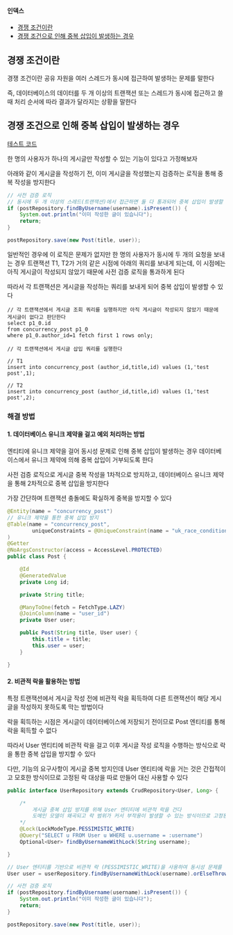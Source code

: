 #### 인덱스
- [경쟁 조건이란](#경쟁-조건이란)
- [경쟁 조건으로 인해 중복 삽입이 발생하는 경우](#경쟁-조건으로-인해-중복-삽입이-발생하는-경우)


## 경쟁 조건이란

경쟁 조건이란 공유 자원을 여러 스레드가 동시에 접근하여 발생하는 문제를 말한다

즉, 데이터베이스의 데이터를 두 개 이상의 트랜잭션 또는 스레드가 동시에 접근하고 쓸 때 처리 순서에 따라 결과가 달라지는 상황을 말한다


## 경쟁 조건으로 인해 중복 삽입이 발생하는 경우

[테스트 코드](../concurrency/src/test/java/db/ninja/duplication_insertion/DuplicationInsertionTests.java)

한 명의 사용자가 하나의 게시글만 작성할 수 있는 기능이 있다고 가정해보자 

아래와 같이 게시글을 작성하기 전, 이미 게시글을 작성했는지 검증하는 로직을 통해 중복 작성을 방지한다

```java
// 사전 검증 로직
// 동시에 두 개 이상의 스레드(트랜잭션)에서 접근하면 둘 다 통과되어 중복 삽입이 발생할 수 있다
if (postRepository.findByUsername(username).isPresent()) {
    System.out.println("이미 작성한 글이 있습니다");
    return;
}

postRepository.save(new Post(title, user));
```

일반적인 경우에 이 로직은 문제가 없지만 한 명의 사용자가 동시에 두 개의 요청을 보내는 경우 트랜잭션 T1, T2가 거의 같은 시점에 아래의 쿼리를 보내게 되는데, 이 시점에는 아직 게시글이 작성되지 않았기 때문에 사전 검증 로직을 통과하게 된다

따라서 각 트랜잭션은 게시글을 작성하는 쿼리를 보내게 되어 중복 삽입이 발생할 수 있다

```text
// 각 트랜잭션에서 게시글 조회 쿼리를 실행하지만 아직 게시글이 작성되지 않았기 때문에 게시글이 없다고 판단한다
select p1_0.id 
from concurrency_post p1_0 
where p1_0.author_id=1 fetch first 1 rows only;
```

```text
// 각 트랜잭션에서 게시글 삽입 쿼리를 실행한다

// T1
insert into concurrency_post (author_id,title,id) values (1,'test post',1);

// T2
insert into concurrency_post (author_id,title,id) values (1,'test post',2);
```

### 해결 방법

#### 1. 데이터베이스 유니크 제약을 걸고 예외 처리하는 방법

엔티티에 유니크 제약을 걸어 동시성 문제로 인해 중복 삽입이 발생하는 경우 데이터베이스에서 유니크 제약에 의해 중복 삽입이 거부되도록 한다

사전 검증 로직으로 게시글 중복 작성을 1차적으로 방지하고, 데이터베이스 유니크 제약을 통해 2차적으로 중복 삽입을 방지한다

가장 간단하며 트랜잭션 충돌에도 확실하게 중복을 방지할 수 있다

```java
@Entity(name = "concurrency_post")
// 유니크 제약을 통한 중복 삽입 방지
@Table(name = "concurrency_post",
        uniqueConstraints = @UniqueConstraint(name = "uk_race_condition_post_title", columnNames = {"title"})
)
@Getter
@NoArgsConstructor(access = AccessLevel.PROTECTED)
public class Post {

    @Id
    @GeneratedValue
    private Long id;

    private String title;

    @ManyToOne(fetch = FetchType.LAZY)
    @JoinColumn(name = "user_id")
    private User user;

    public Post(String title, User user) {
        this.title = title;
        this.user = user;
    }

}
```

#### 2. 비관적 락을 활용하는 방법

특정 트랜잭션에서 게시글 작성 전에 비관적 락을 획득하여 다른 트랜잭션이 해당 게시글을 작성하지 못하도록 막는 방법이다

락을 획득하는 시점은 게시글이 데이터베이스에 저장되기 전이므로 Post 엔티티를 통해 락을 획득할 수 없다

따라서 User 엔티티에 비관적 락을 걸고 이후 게시글 작성 로직을 수행하는 방식으로 락을 통한 중복 삽입을 방지할 수 있다

다만, 기능의 요구사항이 게시글 중복 방지인데 User 엔티티에 락을 거는 것은 간접적이고 모호한 방식이므로 고정된 락 대상을 따로 만들어 대신 사용할 수 있다

```java
public interface UserRepository extends CrudRepository<User, Long> {

    /*
        게시글 중복 삽입 방지를 위해 User 엔티티에 비관적 락을 건다
        도메인 모델이 왜곡되고 락 범위가 커서 부작용이 발생할 수 있는 방식이므로 고정된 락 대상을 따로 만들어 사용하는 것이 비교적 좋다
    */
    @Lock(LockModeType.PESSIMISTIC_WRITE)
    @Query("SELECT u FROM User u WHERE u.username = :username")
    Optional<User> findByUsernameWithLock(String username);

}
```

```java
// User 엔티티를 기반으로 비관적 락 (PESSIMISTIC_WRITE)을 사용하여 동시성 문제를 방지한다
User user = userRepository.findByUsernameWithLock(username).orElseThrow();

// 사전 검증 로직
if (postRepository.findByUsername(username).isPresent()) {
    System.out.println("이미 작성한 글이 있습니다");
    return;
}

postRepository.save(new Post(title, user));
```




